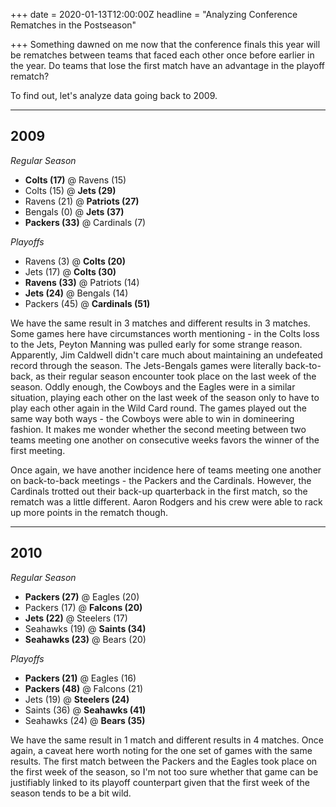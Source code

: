 +++
date = 2020-01-13T12:00:00Z
headline = "Analyzing Conference Rematches in the Postseason"

+++
Something dawned on me now that the conference finals this year will be rematches between teams that faced each other once before earlier in the year. Do teams that lose the first match have an advantage in the playoff rematch?

To find out, let's analyze data going back to 2009.

***

## 2009

_Regular Season_

* **Colts (17)** @ Ravens (15)
* Colts (15) @ **Jets (29)**
* Ravens (21) @ **Patriots (27)**
* Bengals (0) @ **Jets (37)**
* **Packers (33)** @ Cardinals (7)

_Playoffs_

* Ravens (3) @ **Colts (20)**
* Jets (17) @ **Colts (30)** 
* **Ravens (33)** @ Patriots (14)
* **Jets (24)** @ Bengals (14)
* Packers (45) @ **Cardinals (51)**

We have the same result in 3 matches and different results in 3 matches. Some games here have circumstances worth mentioning - in the Colts loss to the Jets, Peyton Manning was pulled early for some strange reason. Apparently, Jim Caldwell didn't care much about maintaining an undefeated record through the season. The Jets-Bengals games were literally back-to-back, as their regular season encounter took place on the last week of the season. Oddly enough, the Cowboys and the Eagles were in a similar situation, playing each other on the last week of the season only to have to play each other again in the Wild Card round. The games played out the same way both ways - the Cowboys were able to win in domineering fashion. It makes me wonder whether the second meeting between two teams meeting one another on consecutive weeks favors the winner of the first meeting. 

Once again, we have another incidence here of teams meeting one another on back-to-back meetings - the Packers and the Cardinals. However, the Cardinals trotted out their back-up quarterback in the first match, so the rematch was a little different. Aaron Rodgers and his crew were able to rack up more points in the rematch though.

***

## 2010

_Regular Season_

* **Packers (27)** @ Eagles (20)
* Packers (17) @ **Falcons (20)**
* **Jets (22)** @ Steelers (17)
* Seahawks (19) @ **Saints (34)**
* **Seahawks (23)** @ Bears (20)

_Playoffs_

* **Packers (21)** @ Eagles (16)
* **Packers (48)** @ Falcons (21)
* Jets (19) @ **Steelers (24)**
* Saints (36) @ **Seahawks (41)**
* Seahawks (24) @ **Bears (35)**

We have the same result in 1 match and different results in 4 matches. Once again, a caveat here worth noting for the one set of games with the same results. The first match between the Packers and the Eagles took place on the first week of the season, so I'm not too sure whether that game can be justifiably linked to its playoff counterpart given that the first week of the season tends to be a bit wild.  